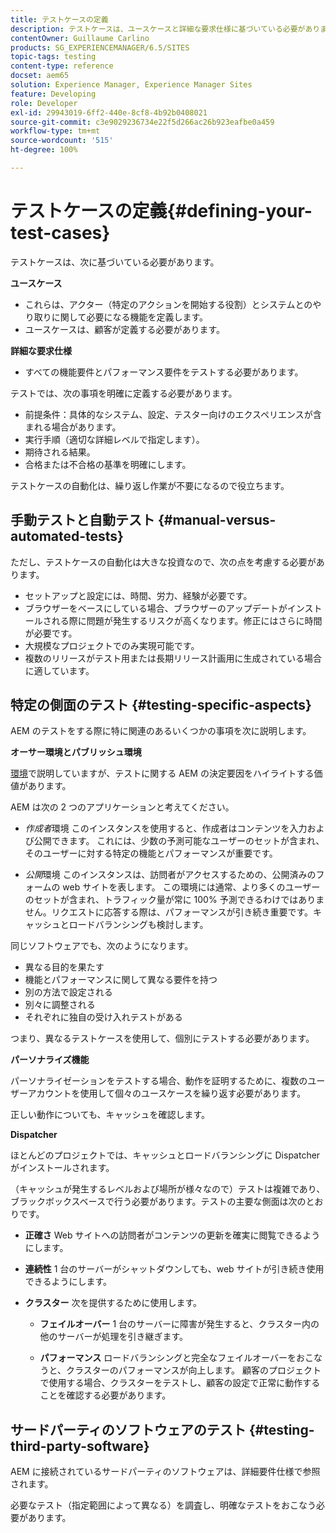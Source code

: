 ```yaml
---
title: テストケースの定義
description: テストケースは、ユースケースと詳細な要求仕様に基づいている必要があります。
contentOwner: Guillaume Carlino
products: SG_EXPERIENCEMANAGER/6.5/SITES
topic-tags: testing
content-type: reference
docset: aem65
solution: Experience Manager, Experience Manager Sites
feature: Developing
role: Developer
exl-id: 29943019-6ff2-440e-8cf8-4b92b0408021
source-git-commit: c3e9029236734e22f5d266ac26b923eafbe0a459
workflow-type: tm+mt
source-wordcount: '515'
ht-degree: 100%

---
```


# テストケースの定義{#defining-your-test-cases}

テストケースは、次に基づいている必要があります。

**ユースケース**

* これらは、アクター（特定のアクションを開始する役割）とシステムとのやり取りに関して必要になる機能を定義します。
* ユースケースは、顧客が定義する必要があります。

**詳細な要求仕様**

* すべての機能要件とパフォーマンス要件をテストする必要があります。

テストでは、次の事項を明確に定義する必要があります。

* 前提条件：具体的なシステム、設定、テスター向けのエクスペリエンスが含まれる場合があります。
* 実行手順（適切な詳細レベルで指定します）。
* 期待される結果。
* 合格または不合格の基準を明確にします。

テストケースの自動化は、繰り返し作業が不要になるので役立ちます。

## 手動テストと自動テスト {#manual-versus-automated-tests}

ただし、テストケースの自動化は大きな投資なので、次の点を考慮する必要があります。

* セットアップと設定には、時間、労力、経験が必要です。
* ブラウザーをベースにしている場合、ブラウザーのアップデートがインストールされる際に問題が発生するリスクが高くなります。修正にはさらに時間が必要です。
* 大規模なプロジェクトでのみ実現可能です。
* 複数のリリースがテスト用または長期リリース計画用に生成されている場合に適しています。

## 特定の側面のテスト {#testing-specific-aspects}

AEM のテストをする際に特に関連のあるいくつかの事項を次に説明します。

**オーサー環境とパブリッシュ環境**

[環境](/help/sites-developing/the-basics.md#environments)で説明していますが、テストに関する AEM の決定要因をハイライトする価値があります。

AEM は次の 2 つのアプリケーションと考えてください。

* *作成者*環境
このインスタンスを使用すると、作成者はコンテンツを入力および公開できます。
これには、少数の予測可能なユーザーのセットが含まれ、そのユーザーに対する特定の機能とパフォーマンスが重要です。

* *公開*環境
このインスタンスは、訪問者がアクセスするための、公開済みのフォームの web サイトを表します。
この環境には通常、より多くのユーザーのセットが含まれ、トラフィック量が常に 100% 予測できるわけではありません。リクエストに応答する際は、パフォーマンスが引き続き重要です。キャッシュとロードバランシングも検討します。

同じソフトウェアでも、次のようになります。

* 異なる目的を果たす
* 機能とパフォーマンスに関して異なる要件を持つ
* 別の方法で設定される
* 別々に調整される
* それぞれに独自の受け入れテストがある

つまり、異なるテストケースを使用して、個別にテストする必要があります。

**パーソナライズ機能**

パーソナライゼーションをテストする場合、動作を証明するために、複数のユーザーアカウントを使用して個々のユースケースを繰り返す必要があります。

正しい動作についても、キャッシュを確認します。

**Dispatcher**

ほとんどのプロジェクトでは、キャッシュとロードバランシングに Dispatcher がインストールされます。

（キャッシュが発生するレベルおよび場所が様々なので）テストは複雑であり、ブラックボックスベースで行う必要があります。テストの主要な側面は次のとおりです。

* **正確さ**
Web サイトへの訪問者がコンテンツの更新を確実に閲覧できるようにします。

* **連続性**
1 台のサーバーがシャットダウンしても、web サイトが引き続き使用できるようにします。

* **クラスター**
次を提供するために使用します。

   * **フェイルオーバー**
1 台のサーバーに障害が発生すると、クラスター内の他のサーバーが処理を引き継ぎます。

   * **パフォーマンス**
ロードバランシングと完全なフェイルオーバーをおこなうと、クラスターのパフォーマンスが向上します。
顧客のプロジェクトで使用する場合、クラスターをテストし、顧客の設定で正常に動作することを確認する必要があります。

## サードパーティのソフトウェアのテスト {#testing-third-party-software}

AEM に接続されているサードパーティのソフトウェアは、詳細要件仕様で参照されます。

必要なテスト（指定範囲によって異なる）を調査し、明確なテストをおこなう必要があります。

